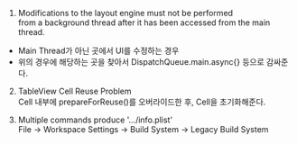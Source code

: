 1. Modifications to the layout engine must not be performed  
from a background thread after it has been accessed from the main thread.  
- Main Thread가 아닌 곳에서 UI를 수정하는 경우  
- 위의 경우에 해당하는 곳을 찾아서 DispatchQueue.main.async{} 등으로 감싸준다.  

2. TableView Cell Reuse Problem  
Cell 내부에 prepareForReuse()를 오버라이드한 후, Cell을 초기화해준다.  

3. Multiple commands produce '.../info.plist'  
File -> Workspace Settings -> Build System -> Legacy Build System  
